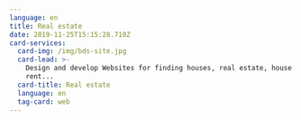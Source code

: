 ```yaml
---
language: en
title: Real estate
date: 2019-11-25T15:15:28.710Z
card-services:
  card-img: /img/bds-site.jpg
  card-lead: >-
    Design and develop Websites for finding houses, real estate, house for
    rent...
  card-title: Real estate
  language: en
  tag-card: web
---
```


